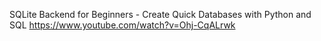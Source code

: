 SQLite Backend for Beginners - Create Quick Databases with Python and SQL
https://www.youtube.com/watch?v=Ohj-CqALrwk